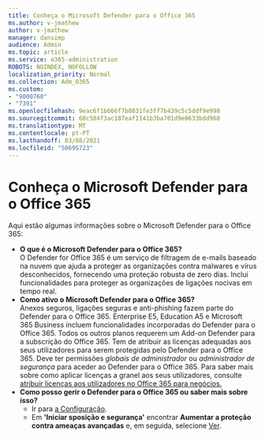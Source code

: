 ```yaml
---
title: Conheça o Microsoft Defender para o Office 365
ms.author: v-jmathew
author: v-jmathew
manager: dansimp
audience: Admin
ms.topic: article
ms.service: o365-administration
ROBOTS: NOINDEX, NOFOLLOW
localization_priority: Normal
ms.collection: Adm_O365
ms.custom:
- "9000760"
- "7391"
ms.openlocfilehash: 9eac6f1b666f7b8031fe3ff7b439c5c5ddf9e998
ms.sourcegitcommit: 60c504f3ac187eaf1141b3ba701d9e0633bdd968
ms.translationtype: MT
ms.contentlocale: pt-PT
ms.lasthandoff: 03/08/2021
ms.locfileid: "50695723"
---
```

# <a name="learn-about-microsoft-defender-for-office-365"></a>Conheça o Microsoft Defender para o Office 365

Aqui estão algumas informações sobre o Microsoft Defender para o Office 365:

- **O que é o Microsoft Defender para o Office 365?**  
    O Defender for Office 365 é um serviço de filtragem de e-mails baseado na nuvem que ajuda a proteger as organizações contra malwares e vírus desconhecidos, fornecendo uma proteção robusta de zero dias. Inclui funcionalidades para proteger as organizações de ligações nocivas em tempo real.
- **Como ativo o Microsoft Defender para o Office 365?**  
    Anexos seguros, ligações seguras e anti-phishing fazem parte do Defender para o Office 365. Enterprise E5, Education A5 e Microsoft 365 Business incluem funcionalidades incorporadas do Defender para o Office 365. Todos os outros planos requerem um Add-on Defender para a subscrição do Office 365. Tem de atribuir as licenças adequadas aos seus utilizadores para serem protegidas pelo Defender para o Office 365. Deve ter permissões *globais de administrador* ou *administrador de segurança* para aceder ao Defender para o Office 365. Para saber mais sobre como aplicar licenças a granel aos seus utilizadores, consulte [atribuir licenças aos utilizadores no Office 365 para negócios.](https://go.microsoft.com/fwlink/?linkid=2093435)
- **Como posso gerir o Defender para o Office 365 ou saber mais sobre isso?**  
  - Ir para [a Configuração](https://go.microsoft.com/fwlink/p/?linkid=2075721).  
  - Em **'Iniciar sposição e segurança'** encontrar **Aumentar a proteção contra ameaças avançadas** e, em seguida, selecione [Ver](https://go.microsoft.com/fwlink/?linkid=2109302).
